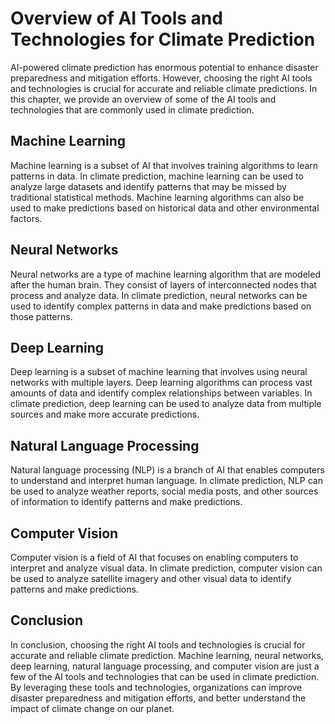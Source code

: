 Overview of AI Tools and Technologies for Climate Prediction
============================================================================================================================================

AI-powered climate prediction has enormous potential to enhance disaster preparedness and mitigation efforts. However, choosing the right AI tools and technologies is crucial for accurate and reliable climate predictions. In this chapter, we provide an overview of some of the AI tools and technologies that are commonly used in climate prediction.

Machine Learning
----------------

Machine learning is a subset of AI that involves training algorithms to learn patterns in data. In climate prediction, machine learning can be used to analyze large datasets and identify patterns that may be missed by traditional statistical methods. Machine learning algorithms can also be used to make predictions based on historical data and other environmental factors.

Neural Networks
---------------

Neural networks are a type of machine learning algorithm that are modeled after the human brain. They consist of layers of interconnected nodes that process and analyze data. In climate prediction, neural networks can be used to identify complex patterns in data and make predictions based on those patterns.

Deep Learning
-------------

Deep learning is a subset of machine learning that involves using neural networks with multiple layers. Deep learning algorithms can process vast amounts of data and identify complex relationships between variables. In climate prediction, deep learning can be used to analyze data from multiple sources and make more accurate predictions.

Natural Language Processing
---------------------------

Natural language processing (NLP) is a branch of AI that enables computers to understand and interpret human language. In climate prediction, NLP can be used to analyze weather reports, social media posts, and other sources of information to identify patterns and make predictions.

Computer Vision
---------------

Computer vision is a field of AI that focuses on enabling computers to interpret and analyze visual data. In climate prediction, computer vision can be used to analyze satellite imagery and other visual data to identify patterns and make predictions.

Conclusion
----------

In conclusion, choosing the right AI tools and technologies is crucial for accurate and reliable climate prediction. Machine learning, neural networks, deep learning, natural language processing, and computer vision are just a few of the AI tools and technologies that can be used in climate prediction. By leveraging these tools and technologies, organizations can improve disaster preparedness and mitigation efforts, and better understand the impact of climate change on our planet.
